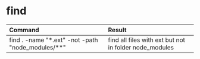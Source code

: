 # find


| Command                                           | Result                                                 |
| :------------------------------------------------ | :----------------------------------------------------- |
| find . -name "*.ext" -not -path "node_modules/**" | find all files with ext but not in folder node_modules |